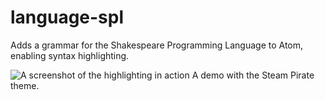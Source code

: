 # language-spl

Adds a grammar for the Shakespeare Programming Language to Atom, enabling
syntax highlighting.

![A screenshot of the highlighting in action](https://raw.githubusercontent.com/zmbc/language-spl/master/screenshot.png)
A demo with the Steam Pirate theme.
